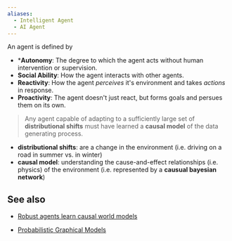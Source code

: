 ```yaml
---
aliases:
  - Intelligent Agent
  - AI Agent
---
```

An agent is defined by

- ***Autonomy**: The degree to which the agent acts without human intervention or supervision.
- **Social Ability**: How the agent interacts with other agents.
- **Reactivity**: How the agent *perceives* it's environment and takes *actions* in response.
- **Proactivity**: The agent doesn't just react, but forms goals and persues them on its own.

> Any agent capable of adapting to a sufficiently large set of **distributional shifts**
> must have learned a **causal model** of the data generating process.

- **distributional shifts**: are a change in the environment (i.e. driving on a road in summer vs. in winter)
- **causal model**: understanding the cause-and-effect relationships (i.e. physics) of the environment (i.e. represented by a **causual bayesian network**)

## See also

- [Robust agents learn causal world models](https://arxiv.org/abs/2402.10877)
* [Probabilistic Graphical Models](https://truetheta.io/concepts/probabilistic-graphical-models/)
